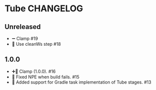 # Tube CHANGELOG

## Unreleased

- ➖ Clamp #19
- 🧹 Use cleanWs step #18

## 1.0.0

- ➕🔌 Clamp (1.0.0). #16
- 🐛 Fixed NPE when build fails. #15
- 🐘 Added support for Gradle task implementation of Tube stages. #13

